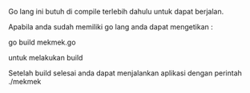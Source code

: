 Go lang ini butuh di compile terlebih dahulu untuk dapat berjalan. 

Apabila anda sudah memiliki go lang anda dapat mengetikan :

go build mekmek.go 

untuk melakukan build

Setelah build selesai anda dapat menjalankan aplikasi dengan perintah ./mekmek


